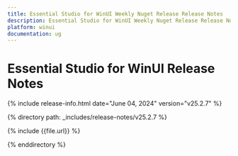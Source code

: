 ```yaml
---
title: Essential Studio for WinUI Weekly Nuget Release Release Notes  
description: Essential Studio for WinUI Weekly Nuget Release Release Notes  
platform: winui
documentation: ug
---
```


# Essential Studio for WinUI  Release Notes  

{% include release-info.html date="June 04, 2024"  version="v25.2.7" %} 

{% directory path: _includes/release-notes/v25.2.7 %}

{% include {{file.url}} %}

{% enddirectory %}
